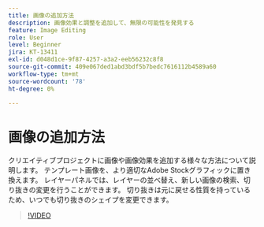 ```yaml
---
title: 画像の追加方法
description: 画像効果と調整を追加して、無限の可能性を発見する
feature: Image Editing
role: User
level: Beginner
jira: KT-13411
exl-id: d048d1ce-9f87-4257-a3a2-eeb56232c8f8
source-git-commit: 409e067ded1abd3bdf5b7bedc7616112b4589a60
workflow-type: tm+mt
source-wordcount: '78'
ht-degree: 0%

---
```


# 画像の追加方法

クリエイティブプロジェクトに画像や画像効果を追加する様々な方法について説明します。 テンプレート画像を、より適切なAdobe Stockグラフィックに置き換えます。 レイヤーパネルでは、レイヤーの並べ替え、新しい画像の検索、切り抜きの変更を行うことができます。 切り抜きは元に戻せる性質を持っているため、いつでも切り抜きのシェイプを変更できます。

>[!VIDEO](https://video.tv.adobe.com/v/3420226?quality=12&learn=on&hidetitle=true)
